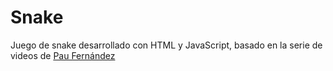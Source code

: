 # Snake

Juego de snake desarrollado con HTML y JavaScript, basado en la serie de videos de [Pau Fernández](https://www.youtube.com/user/paueky)
